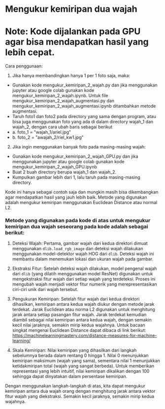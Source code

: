 # Mengukur kemiripan dua wajah 

# Note: Kode dijalankan pada GPU agar bisa mendapatkan hasil yang lebih cepat.

Cara penggunaan:

1. Jika hanya membandingkan hanya 1 per 1 foto saja, maka:

- Gunakan kode mengukur_kemiripan_2_wajah.py dan jika menggunakan jupyter atau google colab gunakan kode mengukur_kemiripan_2_wajah.ipynb. Untuk file mengukur_kemiripan_2_wajah_augmentasi.py dan mengukur_kemiripan_2_wajah_augmentasi.ipynb ditambahkan metode augmentasi.
- Taruh foto1 dan foto2 pada directory yang sama dengan program, atau bisa juga menggunakan foto yang ada di dalam directory wajah_1 dan wajah_2, dengan cara ubah baris sebagai berikut
- a. foto_1 = "wajah_1/ariel.jpg"
- b. foto_2 = "awajah_2/riel_kw1.jpg"

2. Jika ingin menggunakan banyak foto pada masing-masing wajah:
- Gunakan kode mengukur_kemiripan_2_wajah_GPU.py dan jika menggunakan jupyter atau google colab gunakan kode mengukur_kemiripan_2_wajah_GPU.ipynb
- Buat  2 buah directory berupa wajah_1 dan wajah_2.
- Kumpulkan gambar lebih dari 1, lalu taruh pada masing-masing directory.

Kode ini hanya sebagai contoh saja dan mungkin masih bisa dikembangkan agar mendapatkan hasil yang jauh lebih baik. Metode yang digunakan adalah mengukur kemiripan menggunakan Euclidean Distance atau normal L2.

### Metode yang digunakan pada kode di atas untuk mengukur kemiripan dua wajah seseorang pada kode adalah sebagai berikut:

1. Deteksi Wajah: Pertama, gambar wajah dari kedua direktori dimuat menggunakan `dlib.load_rgb_image` dan deteksi wajah dilakukan menggunakan model-detektor wajah HOG dari `dlib`. Deteksi wajah ini membantu dalam menemukan lokasi dan ukuran wajah pada gambar.

2. Ekstraksi Fitur: Setelah deteksi wajah dilakukan, model pengenal wajah dari `dlib` (yang dilatih menggunakan model ResNet) digunakan untuk mengekstraksi fitur wajah dari setiap wajah yang terdeteksi. Proses ini mengubah wajah menjadi vektor fitur numerik yang merepresentasikan ciri-ciri unik dari wajah tersebut.

3. Pengukuran Kemiripan: Setelah fitur wajah dari kedua direktori dihasilkan, kemiripan antara kedua wajah diukur dengan metode jarak terdekat. Jarak Euclidean atau norma L2 digunakan untuk menghitung jarak antara setiap pasangan fitur wajah. Jarak terdekat kemudian diambil sebagai nilai kemiripan antara kedua wajah, dengan semakin kecil nilai jaraknya, semakin mirip kedua wajahnya. Untuk bacaan singkat mengenai Euclidean Distance dapat dibaca di link berikut: https://machinelearningmastery.com/distance-measures-for-machine-learning/

4. Skala Kemiripan: Nilai kemiripan yang dihasilkan dari langkah sebelumnya berada dalam rentang 0 hingga 1. Nilai 0 menunjukkan kemiripan maksimum (wajah yang sama), sementara nilai 1 menunjukkan ketidakmiripan total (wajah yang sangat berbeda). Untuk memberikan representasi yang lebih intuitif, nilai kemiripan dikalikan dengan 100 sehingga dapat dinyatakan dalam persentase kemiripan.

Dengan menggunakan langkah-langkah di atas, kita dapat mengukur kemiripan antara dua wajah orang dengan menghitung jarak antara vektor fitur wajah yang diekstraksi. Semakin kecil jaraknya, semakin mirip kedua wajahnya.
